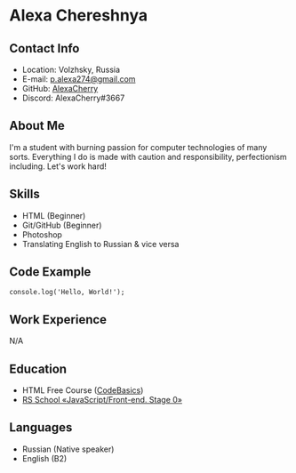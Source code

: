 # Alexa Chereshnya
## Contact Info
* Location: Volzhsky, Russia
* E-mail: p.alexa274@gmail.com
* GitHub: [AlexaCherry](https://github.com/AlexaCherry)
* Discord: AlexaCherry#3667

## About Me
I'm a student with burning passion for computer technologies of many sorts. Everything I do is made with caution and responsibility, perfectionism including. Let's work hard!

## Skills
* HTML (Beginner)
* Git/GitHub (Beginner)
* Photoshop
* Translating English to Russian & vice versa

## Code Example
`console.log('Hello, World!');`

## Work Experience
N/A

## Education
* HTML Free Course ([CodeBasics](https://code-basics.com/languages/html))
* [RS School «JavaScript/Front-end. Stage 0»](https://rs.school/js-stage0/)

## Languages
* Russian (Native speaker)
* English (B2)